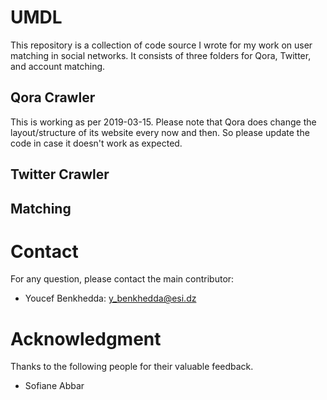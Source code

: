 # UMDL
This repository is a collection of code source I wrote for my work on user matching in social networks. It consists of three folders for Qora, Twitter, and account matching.

## Qora Crawler
This is working as per 2019-03-15. 
Please note that Qora does change the layout/structure of its website every now and then. So please update the code in case it doesn't work as expected.
## Twitter Crawler

## Matching
# Contact
For any question, please contact the main contributor:
* Youcef Benkhedda: y_benkhedda@esi.dz

# Acknowledgment
Thanks to the following people for their valuable feedback.
- Sofiane Abbar
